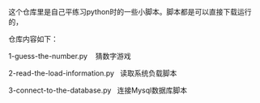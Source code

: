 这个仓库里是自己平练习python时的一些小脚本。脚本都是可以直接下载运行的，

仓库内容如下：

1-guess-the-number.py    猜数字游戏

2-read-the-load-information.py   读取系统负载脚本

3-connect-to-the-database.py   连接Mysql数据库脚本
